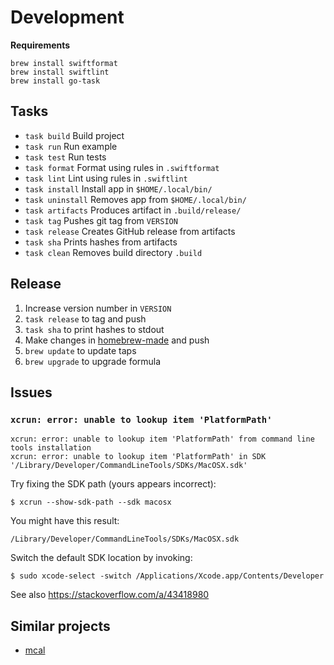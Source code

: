 # Development

**Requirements**

```
brew install swiftformat
brew install swiftlint
brew install go-task
```

## Tasks

- `task build` Build project
- `task run` Run example
- `task test` Run tests
- `task format` Format using rules in `.swiftformat`
- `task lint` Lint using rules in `.swiftlint`
- `task install` Install app in `$HOME/.local/bin/`
- `task uninstall` Removes app from `$HOME/.local/bin/`
- `task artifacts` Produces artifact in `.build/release/`
- `task tag` Pushes git tag from `VERSION`
- `task release` Creates GitHub release from artifacts
- `task sha` Prints hashes from artifacts
- `task clean` Removes build directory `.build`

## Release

1. Increase version number in `VERSION`
2. `task release` to tag and push
3. `task sha` to print hashes to stdout
4. Make changes in [homebrew-made](https://github.com/oschrenk/homebrew-made) and push
5. `brew update` to update taps
6. `brew upgrade` to upgrade formula

## Issues

### `xcrun: error: unable to lookup item 'PlatformPath'`

```
xcrun: error: unable to lookup item 'PlatformPath' from command line tools installation
xcrun: error: unable to lookup item 'PlatformPath' in SDK '/Library/Developer/CommandLineTools/SDKs/MacOSX.sdk'
```

Try fixing the SDK path (yours appears incorrect):

`$ xcrun --show-sdk-path --sdk macosx`

You might have this result:

`/Library/Developer/CommandLineTools/SDKs/MacOSX.sdk`

Switch the default SDK location by invoking:

`$ sudo xcode-select -switch /Applications/Xcode.app/Contents/Developer`

See also https://stackoverflow.com/a/43418980

## Similar projects

- [mcal](https://github.com/0ihsan/mcal)
